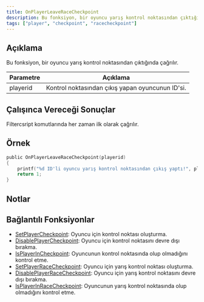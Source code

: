 ```yaml
---
title: OnPlayerLeaveRaceCheckpoint
description: Bu fonksiyon, bir oyuncu yarış kontrol noktasından çıktığında çağrılır. 
tags: ["player", "checkpoint", "racecheckpoint"]
---
```


## Açıklama

Bu fonksiyon, bir oyuncu yarış kontrol noktasından çıktığında çağrılır. 

| Parametre | Açıklama                                            |
| --------- | --------------------------------------------------- |
| playerid  | Kontrol noktasından çıkış yapan oyuncunun ID'si.    |

## Çalışınca Vereceği Sonuçlar

Filtercsript komutlarında her zaman ilk olarak çağrılır. 

## Örnek

```c
public OnPlayerLeaveRaceCheckpoint(playerid)
{
    printf("%d ID'li oyuncu yarış kontrol noktasından çıkış yaptı!", playerid);
    return 1;
}
```

## Notlar

<TipNPCCallbacks />

## Bağlantılı Fonksiyonlar

- [SetPlayerCheckpoint](../functions/SetPlayerCheckpoint): Oyuncu için kontrol noktası oluşturma.
- [DisablePlayerCheckpoint](../functions/DisablePlayerCheckpoint): Oyuncu için kontrol noktasını devre dışı bırakma.
- [IsPlayerInCheckpoint](../functions/IsPlayerInCheckpoint): Oyuncunun kontrol noktasında olup olmadığını kontrol etme.
- [SetPlayerRaceCheckpoint](../functions/SetPlayerRaceCheckpoint): Oyuncu için yarış kontrol noktası oluşturma.
- [DisablePlayerRaceCheckpoint](../functions/DisablePlayerRaceCheckpoint): Oyuncu için yarış kontrol noktasını devre dışı bırakma.
- [IsPlayerInRaceCheckpoint](../functions/IsPlayerInRaceCheckpoint):  Oyuncunun yarış kontrol noktasında olup olmadığını kontrol etme.
